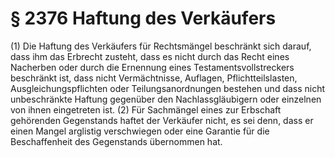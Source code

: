 # § 2376 Haftung des Verkäufers
(1) Die Haftung des Verkäufers für Rechtsmängel beschränkt sich darauf, dass ihm das Erbrecht zusteht, dass es nicht durch das Recht eines Nacherben oder durch die Ernennung eines Testamentsvollstreckers beschränkt ist, dass nicht Vermächtnisse, Auflagen, Pflichtteilslasten, Ausgleichungspflichten oder Teilungsanordnungen bestehen und dass nicht unbeschränkte Haftung gegenüber den Nachlassgläubigern oder einzelnen von ihnen eingetreten ist.
(2) Für Sachmängel eines zur Erbschaft gehörenden Gegenstands haftet der Verkäufer nicht, es sei denn, dass er einen Mangel arglistig verschwiegen oder eine Garantie für die Beschaffenheit des Gegenstands übernommen hat.